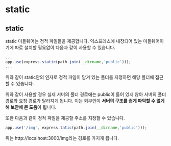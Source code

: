 # static

## static

 static 미들웨어는 정적 파일들을 제공합니다. 익스프레스에 내장되어 있는 미들웨어이기에 따로 설치할 필요없이 다음과 같이 사용할 수 있습니다.

```javascript
...
app.use(express.static(path.join(__dirname,'public')));
...
```

위와 같이 static안의 인자로 정적 파일이 담겨 있는 폴더를 지정하면 해당  폴더에 접근할 수 있습니다. 

 위와  같이 사용할  경우 실제 서버의 폴더 경로에는 public이 들어 있지 않아 서버의 폴더 경로와 요청 경로가 달라지게 됩니다. 이는 외부인이 **서버의 구조를  쉽게 파악할 수 없게해 보안에 큰 도움**이 됩니다. 

 또한 다음과 같이 정적 파일을 제공할 주소를 지정할 수 있습니다. 

```javascript
app.use('/img', express.tatic(path.join(__dirname,'public')));
```

위는 http://localhost:3000/img라는 경로를 가지게 됩니다. 

